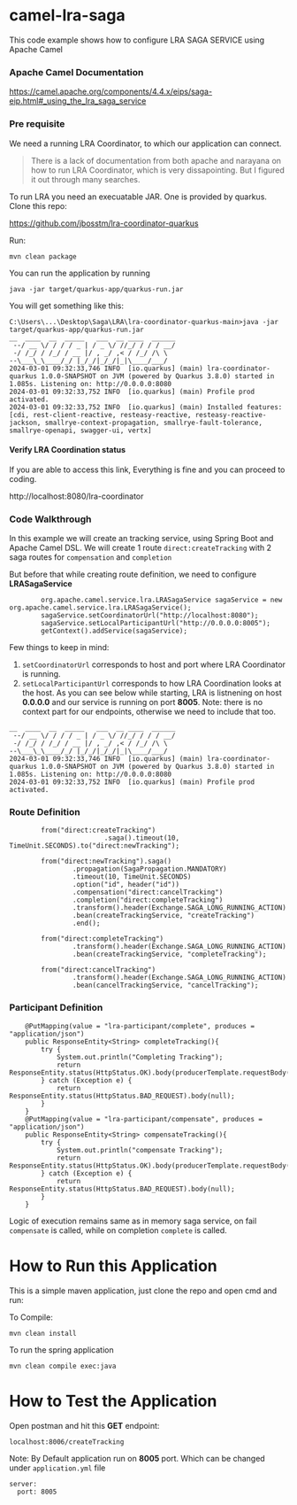 # camel-lra-saga
This code example shows how to configure LRA SAGA SERVICE using Apache Camel

### Apache Camel Documentation 
https://camel.apache.org/components/4.4.x/eips/saga-eip.html#_using_the_lra_saga_service

### Pre requisite
We need a running LRA Coordinator, to which our application can connect. 

> There is a lack of documentation from both apache and narayana on how to run LRA Coordinator, which is very dissapointing. But I figured it out through many searches.

To run LRA you need an execuatable JAR. One is provided by quarkus. Clone this repo: 

https://github.com/jbosstm/lra-coordinator-quarkus

Run: 
```
mvn clean package
```
You can run the application by running
```
java -jar target/quarkus-app/quarkus-run.jar
```

You will get something like this: 
```
C:\Users\...\Desktop\Saga\LRA\lra-coordinator-quarkus-main>java -jar target/quarkus-app/quarkus-run.jar
__  ____  __  _____   ___  __ ____  ______
 --/ __ \/ / / / _ | / _ \/ //_/ / / / __/
 -/ /_/ / /_/ / __ |/ , _/ ,< / /_/ /\ \
--\___\_\____/_/ |_/_/|_/_/|_|\____/___/
2024-03-01 09:32:33,746 INFO  [io.quarkus] (main) lra-coordinator-quarkus 1.0.0-SNAPSHOT on JVM (powered by Quarkus 3.8.0) started in 1.085s. Listening on: http://0.0.0.0:8080
2024-03-01 09:32:33,752 INFO  [io.quarkus] (main) Profile prod activated.
2024-03-01 09:32:33,752 INFO  [io.quarkus] (main) Installed features: [cdi, rest-client-reactive, resteasy-reactive, resteasy-reactive-jackson, smallrye-context-propagation, smallrye-fault-tolerance, smallrye-openapi, swagger-ui, vertx]
```

#### Verify LRA Coordination status
If you are able to access this link, Everything is fine and you can proceed to coding. 

http://localhost:8080/lra-coordinator




### Code Walkthrough 
In this example we will create an tracking service, using Spring Boot and Apache Camel DSL. 
We will create 1 route `direct:createTracking` with 2 saga routes for `compensation` and `completion`

But before that while creating route definition, we need to configure **LRASagaService** 

```
        org.apache.camel.service.lra.LRASagaService sagaService = new org.apache.camel.service.lra.LRASagaService();
        sagaService.setCoordinatorUrl("http://localhost:8080");
        sagaService.setLocalParticipantUrl("http://0.0.0.0:8005");
        getContext().addService(sagaService);
```
Few things to keep in mind:
1. `setCoordinatorUrl` corresponds to host and port where LRA Coordinator is running.
2. `setLocalParticipantUrl` corresponds to how LRA Coordination looks at the host. As you can see below while starting, LRA is listnening on host **0.0.0.0** and our service is running on port **8005**. Note: there is no context part for our endpoints, otherwise we need to include that too. 
```
__  ____  __  _____   ___  __ ____  ______
 --/ __ \/ / / / _ | / _ \/ //_/ / / / __/
 -/ /_/ / /_/ / __ |/ , _/ ,< / /_/ /\ \
--\___\_\____/_/ |_/_/|_/_/|_|\____/___/
2024-03-01 09:32:33,746 INFO  [io.quarkus] (main) lra-coordinator-quarkus 1.0.0-SNAPSHOT on JVM (powered by Quarkus 3.8.0) started in 1.085s. Listening on: http://0.0.0.0:8080
2024-03-01 09:32:33,752 INFO  [io.quarkus] (main) Profile prod activated.
```

### Route Definition 
```
        from("direct:createTracking")
                        .saga().timeout(10, TimeUnit.SECONDS).to("direct:newTracking");

        from("direct:newTracking").saga()
                .propagation(SagaPropagation.MANDATORY)
                .timeout(10, TimeUnit.SECONDS)
                .option("id", header("id"))
                .compensation("direct:cancelTracking")
                .completion("direct:completeTracking")
                .transform().header(Exchange.SAGA_LONG_RUNNING_ACTION)
                .bean(createTrackingService, "createTracking")
                .end();

        from("direct:completeTracking")
                .transform().header(Exchange.SAGA_LONG_RUNNING_ACTION)
                .bean(createTrackingService, "completeTracking");

        from("direct:cancelTracking")
                .transform().header(Exchange.SAGA_LONG_RUNNING_ACTION)
                .bean(cancelTrackingService, "cancelTracking");
```

### Participant Definition
```
    @PutMapping(value = "lra-participant/complete", produces = "application/json")
    public ResponseEntity<String> completeTracking(){
        try {
            System.out.println("Completing Tracking");
            return ResponseEntity.status(HttpStatus.OK).body(producerTemplate.requestBody("direct:completeTracking","").toString());
        } catch (Exception e) {
            return ResponseEntity.status(HttpStatus.BAD_REQUEST).body(null);
        }
    }
    @PutMapping(value = "lra-participant/compensate", produces = "application/json")
    public ResponseEntity<String> compensateTracking(){
        try {
            System.out.println("compensate Tracking");
            return ResponseEntity.status(HttpStatus.OK).body(producerTemplate.requestBody("direct:cancelTracking","").toString());
        } catch (Exception e) {
            return ResponseEntity.status(HttpStatus.BAD_REQUEST).body(null);
        }
    }
```

Logic of execution remains same as in memory saga service, on fail `compensate` is called, while on completion `complete` is called. 

# How to Run this Application 
This is a simple maven application, just clone the repo and open cmd and run:

To Compile: 
```
mvn clean install
```

To run the spring application
```
mvn clean compile exec:java
```

# How to Test the Application 
Open postman and hit this **GET** endpoint:
```
localhost:8006/createTracking
```
Note: By Default application run on **8005** port. Which can be changed under `application.yml` file

```
server:
  port: 8005
```



